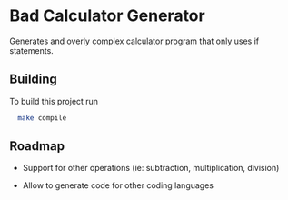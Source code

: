 
# Bad Calculator Generator

Generates and overly complex calculator program that only uses if statements.

## Building

To build this project run

```bash
  make compile
```


## Roadmap

- Support for other operations (ie: subtraction, multiplication, division)

- Allow to generate code for other coding languages
